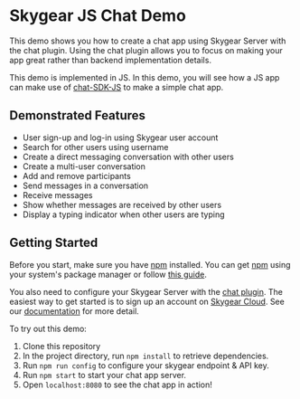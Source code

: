 # Skygear JS Chat Demo

This demo shows you how to create a chat app using Skygear Server with the chat
plugin. Using the chat plugin allows you to focus on making your app great
rather than backend implementation details.

This demo is implemented in JS. In this demo, you will see how a JS
app can make use of [chat-SDK-JS][] to make a simple chat app.

## Demonstrated Features

* User sign-up and log-in using Skygear user account
* Search for other users using username
* Create a direct messaging conversation with other users
* Create a multi-user conversation
* Add and remove participants
* Send messages in a conversation
* Receive messages
* Show whether messages are received by other users
* Display a typing indicator when other users are typing

## Getting Started

Before you start, make sure you have [npm][] installed. You can get
[npm][] using your system's package manager or follow [this guide][npm install].

You also need to configure your Skygear Server with the [chat plugin][].
The easiest way to get started is to sign up an account on
[Skygear Cloud][skygear cloud]. See our [documentation][skygear doc]
for more detail.

To try out this demo:

1. Clone this repository
2. In the project directory, run `npm install` to retrieve dependencies.
3. Run `npm run config` to configure your skygear endpoint & API key.
4. Run `npm start` to start your chat app server.
5. Open `localhost:8080` to see the chat app in action!


[chat-SDK-JS]: https://github.com/SkygearIO/chat-SDK-JS
[npm]: https://www.npmjs.com/
[npm install]: https://docs.npmjs.com/getting-started/installing-node
[chat plugin]: https://github.com/SkygearIO/chat/
[Skygear Cloud]: https://portal.skygear.io/
[skygear doc]: https://docs.skygear.io/
